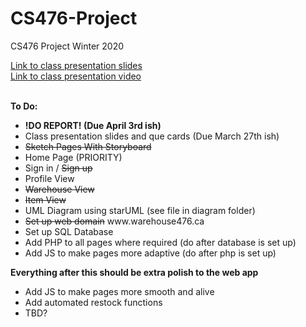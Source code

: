 # CS476-Project
CS476 Project Winter 2020

<a href = "https://docs.google.com/presentation/d/1YbzYiaL_5-cVJseSNO9-jIHoxCZbnAMTPcMH8KwmZiI/edit?usp=sharing">Link to class presentation slides</a>
<br/>
<a href = "https://youtu.be/k4DS0af-PiA">Link to class presentation video</a>

<br/>
<b>
  To Do:
</b>
<ul>
  <li><b>!DO REPORT! (Due April 3rd ish)</b></li>
  <li>Class presentation slides and que cards (Due March 27th ish)</b></li>
  <li><del>Sketch Pages With Storyboard</del></li>
  <li>Home Page (PRIORITY)</li>
  <li>Sign in / <del>Sign up</del></li>
  <li>Profile View</li>
  <li><del>Warehouse View</del></li>
  <li><del>Item View<del></li>
  <li>UML Diagram using starUML (see file in diagram folder)</li>
  <li><del>Set up web domain</del> www.warehouse476.ca</li>
  <li>Set up SQL Database</li>
  <li>Add PHP to all pages where required (do after database is set up)</li>
  <li>Add JS to make pages more adaptive (do after php is set up)</li>
</ul>
  <b>Everything after this should be extra polish to the web app</b>
<ul>
  <li>Add JS to make pages more smooth and alive</li>
  <li>Add automated restock functions</li>
  <li>TBD?</li>
</ul>

<br/>
